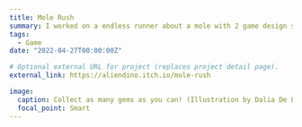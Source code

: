 ```yaml
---
title: Mole Rush
summary: I worked on a endless runner about a mole with 2 game design students. This was the first game I ever published.
tags:
  - Game
date: "2022-04-27T00:00:00Z"

# Optional external URL for project (replaces project detail page).
external_link: https://aliendino.itch.io/mole-rush

image:
  caption: Collect as many gems as you can! (Illustration by Dalia De La Luz)
  focal_point: Smart
---
```

